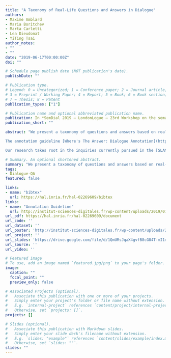 ```yaml
---
title: "A Taxonomy of Real-Life Questions and Answers in Dialogue"
authors:
- Maxime Amblard 
- Maria Boritchev 
- Marta Carletti 
- Lea Dieudonat
- YiTing Tsai
author_notes:
- ""
- ""
date: "2019-06-17T00:00:00Z"
doi: ""

# Schedule page publish date (NOT publication's date).
publishDate: ""

# Publication type.
# Legend: 0 = Uncategorized; 1 = Conference paper; 2 = Journal article;
# 3 = Preprint / Working Paper; 4 = Report; 5 = Book; 6 = Book section;
# 7 = Thesis; 8 = Patent
publication_types: ["1"]

# Publication name and optional abbreviated publication name.
publication: In *SemDial 2019 – LondonLogue – 23rd Workshop on the semantics and pragmatics of dialogue*, Sep 2019, London, United Kingdom
publication_short: ""

abstract: "We present a taxonomy of questions and answers based on real-life data extracted from spontaneous dialogue corpora. This classification allowed us to build a fine-grained annotation schema, which we applied to several languages: English, French, Italian and Chinese. &nbsp;

The annotation guideline [Where's The Answer: Dialogue Annotation](http://institut-sciences-digitales.fr/wp-content/uploads/2019/07/Report_Supervised_Project.pdf) is designed as a multilingual-compatible fine-grained annotation schema that could account for complex structure of the spontaneous conversations. &nbsp;

Our research takes root in the inquiries currently pursued in the [SLAM project (Schizophrenie et Langage, Analyse et Mod́elisation)](https://team.inria.fr/semagramme/fr/slam/) developed by the [SEMAGRAMME](https://www.loria.fr/en/research/teams/semagramme/) group at [LORIA](https://www.loria.fr/en/) whose main goal is to analyze the conversations between schizophrenic patients and identify the inconsistencies in dialogue."

# Summary. An optional shortened abstract.
summary: "We present a taxonomy of questions and answers based on real-life data extracted from spontaneous dialogue corpora. This classification allowed us to build a fine-grained annotation schema, which we applied to several languages: English, French, Italian and Chinese. Also, the annotation guideline is available public via [this link](http://institut-sciences-digitales.fr/wp-content/uploads/2019/07/Report_Supervised_Project.pdf)"
tags:
- Dialogue-QA 
featured: false

links:
- name: "bibtex"
  url: https://hal.inria.fr/hal-02269609/bibtex
links:
- name: "Annotation Guideline"
  url: http://institut-sciences-digitales.fr/wp-content/uploads/2019/07/Report_Supervised_Project.pdf
url_pdf: https://hal.inria.fr/hal-02269609/document
url_code: ''
url_dataset: ''
url_poster: 'http://institut-sciences-digitales.fr/wp-content/uploads/2019/07/PosterM1TAL1819_supervised_project.pdf'
url_project: ''
url_slides: 'https://drive.google.com/file/d/1QmURsJqaX4gvfB8cG84T-mI1rwVzIivx/view?usp=sharing'
url_source: ''
url_video: ''

# Featured image
# To use, add an image named `featured.jpg/png` to your page's folder. 
image:
  caption: ""
  focal_point: ""
  preview_only: false

# Associated Projects (optional).
#   Associate this publication with one or more of your projects.
#   Simply enter your project's folder or file name without extension.
#   E.g. `internal-project` references `content/project/internal-project/index.md`.
#   Otherwise, set `projects: []`.
projects: []

# Slides (optional).
#   Associate this publication with Markdown slides.
#   Simply enter your slide deck's filename without extension.
#   E.g. `slides: "example"` references `content/slides/example/index.md`.
#   Otherwise, set `slides: ""`.
slides: ""
---
```

